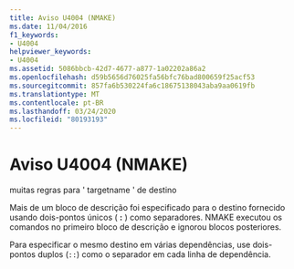```yaml
---
title: Aviso U4004 (NMAKE)
ms.date: 11/04/2016
f1_keywords:
- U4004
helpviewer_keywords:
- U4004
ms.assetid: 5086bbcb-42d7-4677-a877-1a02202a86a2
ms.openlocfilehash: d59b5656d76025fa56bfc76bad800659f25acf53
ms.sourcegitcommit: 857fa6b530224fa6c18675138043aba9aa0619fb
ms.translationtype: MT
ms.contentlocale: pt-BR
ms.lasthandoff: 03/24/2020
ms.locfileid: "80193193"
---
```

# <a name="nmake-warning-u4004"></a>Aviso U4004 (NMAKE)

muitas regras para ' targetname ' de destino

Mais de um bloco de descrição foi especificado para o destino fornecido usando dois-pontos únicos ( **:** ) como separadores. NMAKE executou os comandos no primeiro bloco de descrição e ignorou blocos posteriores.

Para especificar o mesmo destino em várias dependências, use dois-pontos duplos (`::`) como o separador em cada linha de dependência.
